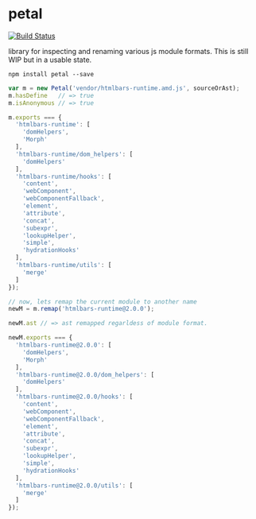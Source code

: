 petal
====

[![Build Status](https://travis-ci.org/stefanpenner/petal.svg)](https://travis-ci.org/stefanpenner/petal)

library for inspecting and renaming various js module formats. This is still WIP but in a usable state.

```
npm install petal --save
```


```js
var m = new Petal('vendor/htmlbars-runtime.amd.js', sourceOrAst);
m.hasDefine   // => true
m.isAnonymous // => true

m.exports === {
  'htmlbars-runtime': [
    'domHelpers',
    'Morph'
  ],
  'htmlbars-runtime/dom_helpers': [
    'domHelpers'
  ],
  'htmlbars-runtime/hooks': [
    'content',
    'webComponent',
    'webComponentFallback',
    'element',
    'attribute',
    'concat',
    'subexpr',
    'lookupHelper',
    'simple',
    'hydrationHooks'
  ],
  'htmlbars-runtime/utils': [
    'merge'
  ]
});

// now, lets remap the current module to another name
newM = m.remap('htmlbars-runtime@2.0.0');

newM.ast // => ast remapped regarldess of module format.

newM.exports === {
  'htmlbars-runtime@2.0.0': [
    'domHelpers',
    'Morph'
  ],
  'htmlbars-runtime@2.0.0/dom_helpers': [
    'domHelpers'
  ],
  'htmlbars-runtime@2.0.0/hooks': [
    'content',
    'webComponent',
    'webComponentFallback',
    'element',
    'attribute',
    'concat',
    'subexpr',
    'lookupHelper',
    'simple',
    'hydrationHooks'
  ],
  'htmlbars-runtime@2.0.0/utils': [
    'merge'
  ]
});
```

